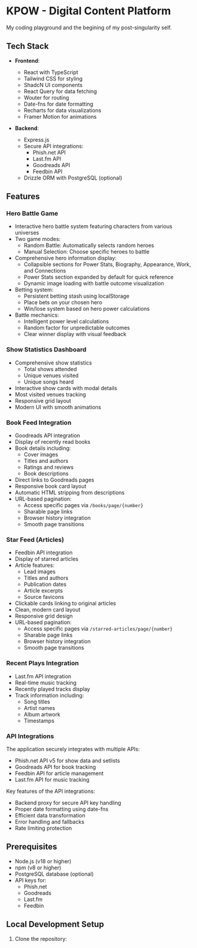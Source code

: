 # KPOW - Digital Content Platform

My coding playground and the begining of my post-singularity self.

## Tech Stack

- **Frontend**:
  - React with TypeScript
  - Tailwind CSS for styling
  - ShadcN UI components
  - React Query for data fetching
  - Wouter for routing
  - Date-fns for date formatting
  - Recharts for data visualizations
  - Framer Motion for animations

- **Backend**:
  - Express.js
  - Secure API integrations:
    - Phish.net API
    - Last.fm API
    - Goodreads API
    - Feedbin API
  - Drizzle ORM with PostgreSQL (optional)

## Features

### Hero Battle Game
- Interactive hero battle system featuring characters from various universes
- Two game modes:
  - Random Battle: Automatically selects random heroes
  - Manual Selection: Choose specific heroes to battle
- Comprehensive hero information display:
  - Collapsible sections for Power Stats, Biography, Appearance, Work, and Connections
  - Power Stats section expanded by default for quick reference
  - Dynamic image loading with battle outcome visualization
- Betting system:
  - Persistent betting stash using localStorage
  - Place bets on your chosen hero
  - Win/lose system based on hero power calculations
- Battle mechanics:
  - Intelligent power level calculations
  - Random factor for unpredictable outcomes
  - Clear winner display with visual feedback

### Show Statistics Dashboard
- Comprehensive show statistics
  - Total shows attended
  - Unique venues visited
  - Unique songs heard
- Interactive show cards with modal details
- Most visited venues tracking
- Responsive grid layout
- Modern UI with smooth animations

### Book Feed Integration
- Goodreads API integration
- Display of recently read books
- Book details including:
  - Cover images
  - Titles and authors
  - Ratings and reviews
  - Book descriptions
- Direct links to Goodreads pages
- Responsive book card layout
- Automatic HTML stripping from descriptions
- URL-based pagination:
  - Access specific pages via `/books/page/{number}`
  - Sharable page links
  - Browser history integration
  - Smooth page transitions

### Star Feed (Articles)
- Feedbin API integration
- Display of starred articles
- Article features:
  - Lead images
  - Titles and authors
  - Publication dates
  - Article excerpts
  - Source favicons
- Clickable cards linking to original articles
- Clean, modern card layout
- Responsive grid design
- URL-based pagination:
  - Access specific pages via `/starred-articles/page/{number}`
  - Sharable page links
  - Browser history integration
  - Smooth page transitions

### Recent Plays Integration
- Last.fm API integration
- Real-time music tracking
- Recently played tracks display
- Track information including:
  - Song titles
  - Artist names
  - Album artwork
  - Timestamps

### API Integrations
The application securely integrates with multiple APIs:
- Phish.net API v5 for show data and setlists
- Goodreads API for book tracking
- Feedbin API for article management
- Last.fm API for music tracking

Key features of the API integrations:
- Backend proxy for secure API key handling
- Proper date formatting using date-fns
- Efficient data transformation
- Error handling and fallbacks
- Rate limiting protection

## Prerequisites

- Node.js (v18 or higher)
- npm (v8 or higher)
- PostgreSQL database (optional)
- API keys for:
  - Phish.net
  - Goodreads
  - Last.fm
  - Feedbin

## Local Development Setup

1. Clone the repository: